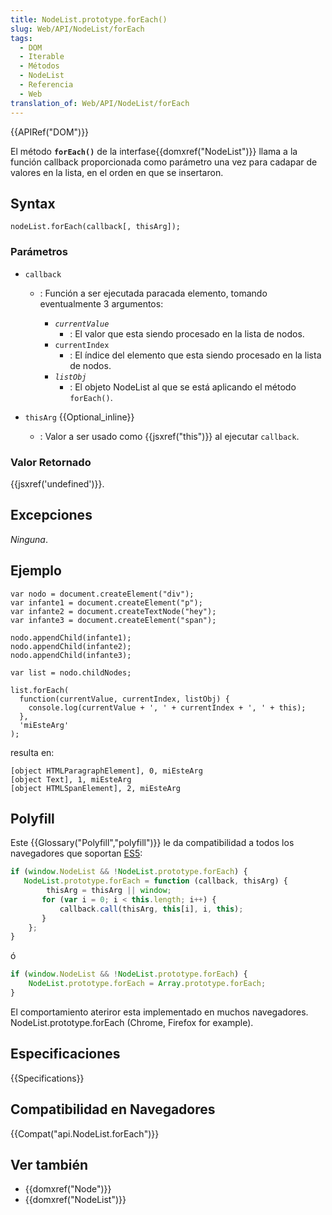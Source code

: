 ```yaml
---
title: NodeList.prototype.forEach()
slug: Web/API/NodeList/forEach
tags:
  - DOM
  - Iterable
  - Métodos
  - NodeList
  - Referencia
  - Web
translation_of: Web/API/NodeList/forEach
---
```


{{APIRef("DOM")}}

El método **`forEach()`** de la interfase{{domxref("NodeList")}} llama a la función callback proporcionada como parámetro una vez para cadapar de valores en la lista, en el orden en que se insertaron.

## Syntax

```
nodeList.forEach(callback[, thisArg]);
```

### Parámetros

- `callback`

  - : Función a ser ejecutada paracada elemento, tomando eventualmente 3 argumentos:

    - _`currentValue`_
      - : El valor que esta siendo procesado en la lista de nodos.
    - `currentIndex`
      - : El índice del elemento que esta siendo procesado en la lista de nodos.
    - _`listObj`_
      - : El objeto NodeList al que se está aplicando el método `forEach()`.

- `thisArg` {{Optional_inline}}
  - : Valor a ser usado como {{jsxref("this")}} al ejecutar `callback`.

### Valor Retornado

{{jsxref('undefined')}}.

## Excepciones

_Ninguna_.

## Ejemplo

```
var nodo = document.createElement("div");
var infante1 = document.createElement("p");
var infante2 = document.createTextNode("hey");
var infante3 = document.createElement("span");

nodo.appendChild(infante1);
nodo.appendChild(infante2);
nodo.appendChild(infante3);

var list = nodo.childNodes;

list.forEach(
  function(currentValue, currentIndex, listObj) {
    console.log(currentValue + ', ' + currentIndex + ', ' + this);
  },
  'miEsteArg'
);
```

resulta en:

```
[object HTMLParagraphElement], 0, miEsteArg
[object Text], 1, miEsteArg
[object HTMLSpanElement], 2, miEsteArg
```

## Polyfill

Este {{Glossary("Polyfill","polyfill")}} le da compatibilidad a todos los navegadores que soportan [ES5](https://caniuse.com/#search=es5):

```js
if (window.NodeList && !NodeList.prototype.forEach) {
   NodeList.prototype.forEach = function (callback, thisArg) {
        thisArg = thisArg || window;
       for (var i = 0; i < this.length; i++) {
           callback.call(thisArg, this[i], i, this);
       }
    };
}
```

ó

```js
if (window.NodeList && !NodeList.prototype.forEach) {
    NodeList.prototype.forEach = Array.prototype.forEach;
}
```

El comportamiento ateriror esta implementado en muchos navegadores. NodeList.prototype.forEach (Chrome, Firefox for example).

## Especificaciones

{{Specifications}}

## Compatibilidad en Navegadores

{{Compat("api.NodeList.forEach")}}

## Ver también

- {{domxref("Node")}}
- {{domxref("NodeList")}}
